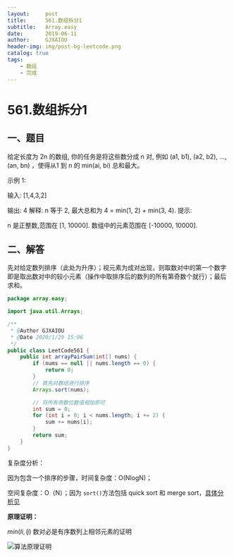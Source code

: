 ```yaml
---
layout:     post
title:      561.数组拆分1
subtitle:   Array.easy
date:       2019-06-11
author:     GJXAIOU
header-img: img/post-bg-leetcode.png
catalog: true
tags:
    - 数组
    - 完成
---
```





# 561.数组拆分1


## 一、题目

给定长度为 2n 的数组, 你的任务是将这些数分成 n 对, 例如 (a1, b1), (a2, b2), ..., (an, bn) ，使得从1 到 n 的 min(ai, bi) 总和最大。

示例 1:

输入: [1,4,3,2]

输出: 4
解释: n 等于 2, 最大总和为 4 = min(1, 2) + min(3, 4).
提示:

n 是正整数,范围在 [1, 10000].
数组中的元素范围在 [-10000, 10000].




## 二、解答

先对给定数列排序（此处为升序）；视元素为成对出现，则取数对中的第一个数字即是取出数对中的较小元素（操作中取排序后的数列的所有第奇数个就行）；最后求和。

```java
package array.easy;

import java.util.Arrays;

/**
 * @Author GJXAIOU
 * @Date 2020/1/29 15:06
 */
public class LeetCode561 {
    public int arrayPairSum(int[] nums) {
        if (nums == null || nums.length == 0) {
            return 0;
        }
        // 首先对数组进行排序
        Arrays.sort(nums);

        // 将所有奇数位数值相加即可
        int sum = 0;
        for (int i = 0; i < nums.length; i += 2) {
            sum += nums[i];
        }
        return sum;
    }
}

```

复杂度分析：

因为包含一个排序的步骤，时间复杂度：O(NlogN)；

空间复杂度：O（N）；因为 `sort()`方法包括 quick sort 和 merge sort，[具体分析见](https://www.cnblogs.com/phoebe815/p/4249340.html)



**原理证明：**

 $min(li,lj)$ 数对必是有序数列上相邻元素的证明

![算法原理证明](561.%E6%95%B0%E7%BB%84%E6%8B%86%E5%88%861.resource/%E7%AE%97%E6%B3%95%E5%8E%9F%E7%90%86%E8%AF%81%E6%98%8E.png)












